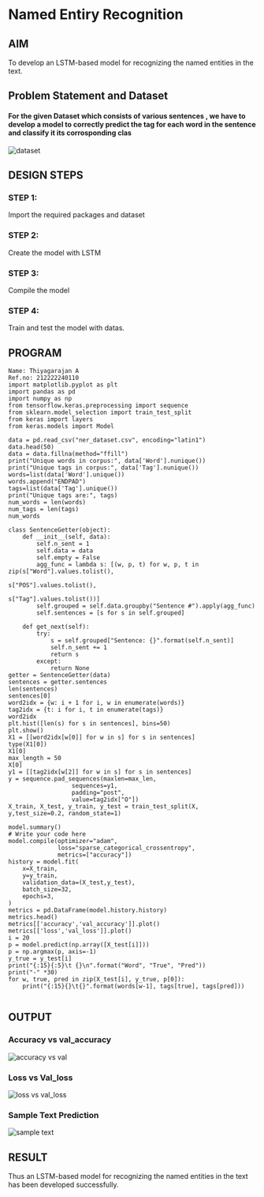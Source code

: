 # Named Entiry Recognition

## AIM
To develop an LSTM-based model for recognizing the named entities in the text.

## Problem Statement and Dataset
#### For the given Dataset which consists of various sentences , we have to develop a model to correctly predict the tag for each word in the sentence and classify it its corrosponding clas

![dataset](https://github.com/A-Thiyagarajan/named-entity-recognition/assets/118707693/83df4594-22d4-4191-8d4f-9df87dae2e87)


## DESIGN STEPS
### STEP 1:
Import the required packages and dataset 
### STEP 2:
Create the model with LSTM
### STEP 3:
Compile the model 
### STEP 4:
Train and test the model with datas.


## PROGRAM
```
Name: Thiyagarajan A
Ref.no: 212222240110
import matplotlib.pyplot as plt
import pandas as pd
import numpy as np
from tensorflow.keras.preprocessing import sequence
from sklearn.model_selection import train_test_split
from keras import layers
from keras.models import Model

data = pd.read_csv("ner_dataset.csv", encoding="latin1")
data.head(50)
data = data.fillna(method="ffill")
print("Unique words in corpus:", data['Word'].nunique())
print("Unique tags in corpus:", data['Tag'].nunique())
words=list(data['Word'].unique())
words.append("ENDPAD")
tags=list(data['Tag'].unique())
print("Unique tags are:", tags)
num_words = len(words)
num_tags = len(tags)
num_words

class SentenceGetter(object):
    def __init__(self, data):
        self.n_sent = 1
        self.data = data
        self.empty = False
        agg_func = lambda s: [(w, p, t) for w, p, t in zip(s["Word"].values.tolist(),
                                                           s["POS"].values.tolist(),
                                                           s["Tag"].values.tolist())]
        self.grouped = self.data.groupby("Sentence #").apply(agg_func)
        self.sentences = [s for s in self.grouped]
    
    def get_next(self):
        try:
            s = self.grouped["Sentence: {}".format(self.n_sent)]
            self.n_sent += 1
            return s
        except:
            return None
getter = SentenceGetter(data)
sentences = getter.sentences
len(sentences)
sentences[0]
word2idx = {w: i + 1 for i, w in enumerate(words)}
tag2idx = {t: i for i, t in enumerate(tags)}
word2idx
plt.hist([len(s) for s in sentences], bins=50)
plt.show()
X1 = [[word2idx[w[0]] for w in s] for s in sentences]
type(X1[0])
X1[0]
max_length = 50
X[0]
y1 = [[tag2idx[w[2]] for w in s] for s in sentences]
y = sequence.pad_sequences(maxlen=max_len,
                  sequences=y1,
                  padding="post",
                  value=tag2idx["O"])
X_train, X_test, y_train, y_test = train_test_split(X, y,test_size=0.2, random_state=1)

model.summary()
# Write your code here
model.compile(optimizer="adam",
              loss="sparse_categorical_crossentropy",
              metrics=["accuracy"])
history = model.fit(
    x=X_train,
    y=y_train,
    validation_data=(X_test,y_test),
    batch_size=32, 
    epochs=3,
)
metrics = pd.DataFrame(model.history.history)
metrics.head()
metrics[['accuracy','val_accuracy']].plot()
metrics[['loss','val_loss']].plot()
i = 20
p = model.predict(np.array([X_test[i]]))
p = np.argmax(p, axis=-1)
y_true = y_test[i]
print("{:15}{:5}\t {}\n".format("Word", "True", "Pred"))
print("-" *30)
for w, true, pred in zip(X_test[i], y_true, p[0]):
    print("{:15}{}\t{}".format(words[w-1], tags[true], tags[pred]))
    
```

## OUTPUT
### Accuracy vs val_accuracy

![accuracy vs val](https://github.com/A-Thiyagarajan/named-entity-recognition/assets/118707693/94593bb5-5450-418b-9d59-a1d6c3dcd1f7)

### Loss vs Val_loss

![loss vs val_loss](https://github.com/A-Thiyagarajan/named-entity-recognition/assets/118707693/7174370b-0b27-4c93-b2cb-3761b1cb9938)


### Sample Text Prediction
![sample text](https://github.com/A-Thiyagarajan/named-entity-recognition/assets/118707693/e5a14205-98a2-4acb-9278-c02343214658)



## RESULT
Thus an LSTM-based model for recognizing the named entities in the text has been developed successfully.
